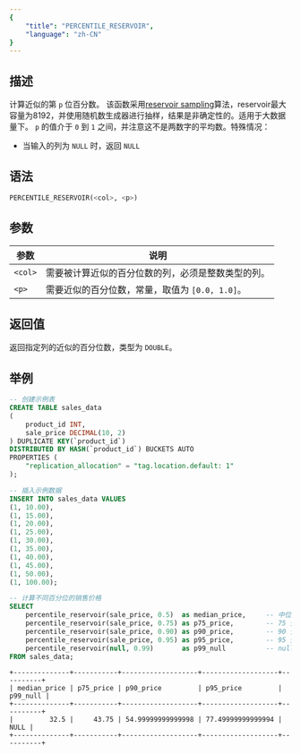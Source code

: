 ```yaml
---
{
    "title": "PERCENTILE_RESERVOIR",
    "language": "zh-CN"
}
---
```


## 描述

计算近似的第 `p` 位百分数。
该函数采用[reservoir sampling](https://en.wikipedia.org/wiki/Reservoir_sampling)算法，reservoir最大容量为8192，并使用随机数生成器进行抽样，结果是非确定性的。适用于大数据量下。
`p` 的值介于 `0` 到 `1` 之间，并注意这不是两数字的平均数。特殊情况：
- 当输入的列为 `NULL` 时，返回 `NULL`

## 语法

```sql
PERCENTILE_RESERVOIR(<col>, <p>)
```

## 参数

| 参数 | 说明 |
| -- | -- |
| `<col>` | 需要被计算近似的百分位数的列，必须是整数类型的列。 |
| `<p>` | 需要近似的百分位数，常量，取值为 `[0.0, 1.0]`。 |

## 返回值

返回指定列的近似的百分位数，类型为 `DOUBLE`。

## 举例

```sql
-- 创建示例表
CREATE TABLE sales_data
(
    product_id INT,
    sale_price DECIMAL(10, 2)
) DUPLICATE KEY(`product_id`)
DISTRIBUTED BY HASH(`product_id`) BUCKETS AUTO
PROPERTIES (
    "replication_allocation" = "tag.location.default: 1"
);

-- 插入示例数据
INSERT INTO sales_data VALUES
(1, 10.00),
(1, 15.00),
(1, 20.00),
(1, 25.00),
(1, 30.00),
(1, 35.00),
(1, 40.00),
(1, 45.00),
(1, 50.00),
(1, 100.00);

-- 计算不同百分位的销售价格
SELECT 
    percentile_reservoir(sale_price, 0.5)  as median_price,     -- 中位数
    percentile_reservoir(sale_price, 0.75) as p75_price,        -- 75 分位数
    percentile_reservoir(sale_price, 0.90) as p90_price,        -- 90 分位数
    percentile_reservoir(sale_price, 0.95) as p95_price,        -- 95 分位数
    percentile_reservoir(null, 0.99)       as p99_null          -- null 的 99 分位数
FROM sales_data;
```

```text
+--------------+-----------+-------------------+-------------------+----------+
| median_price | p75_price | p90_price         | p95_price         | p99_null |
+--------------+-----------+-------------------+-------------------+----------+
|         32.5 |     43.75 | 54.99999999999998 | 77.49999999999994 |     NULL |
+--------------+-----------+-------------------+-------------------+----------+
```



